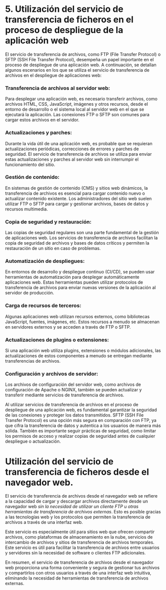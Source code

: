 # 5. Utilización del servicio de transferencia de ficheros en el proceso de despliegue de la aplicación web

El servicio de transferencia de archivos, como FTP (File Transfer Protocol) o SFTP (SSH File Transfer Protocol), desempeña un papel importante en el proceso de despliegue de una aplicación web. A continuación, se detallan algunos escenarios en los que se utiliza el servicio de transferencia de archivos en el despliegue de aplicaciones web:

### Transferencia de archivos al servidor web:
Para desplegar una aplicación web, es necesario transferir archivos, como archivos HTML, CSS, JavaScript, imágenes y otros recursos, desde el entorno de desarrollo o el sistema local al servidor web en el que se ejecutará la aplicación. Las conexiones FTP o SFTP son comunes para cargar estos archivos en el servidor.

### Actualizaciones y parches:
Durante la vida útil de una aplicación web, es probable que se requieran actualizaciones periódicas, correcciones de errores y parches de seguridad. El servicio de transferencia de archivos se utiliza para enviar estas actualizaciones y parches al servidor web sin interrumpir el funcionamiento del sitio.

### Gestión de contenido:
En sistemas de gestión de contenido (CMS) y sitios web dinámicos, la transferencia de archivos es esencial para cargar contenido nuevo o actualizar contenido existente. Los administradores del sitio web suelen utilizar FTP o SFTP para cargar y gestionar archivos, bases de datos y recursos multimedia.

### Copia de seguridad y restauración:
Las copias de seguridad regulares son una parte fundamental de la gestión de aplicaciones web. Los servicios de transferencia de archivos facilitan la copia de seguridad de archivos y bases de datos críticos y permiten la restauración de un sitio en caso de problemas.

### Automatización de despliegues:
En entornos de desarrollo y despliegue continuo (CI/CD), se pueden usar herramientas de automatización para desplegar automáticamente aplicaciones web. Estas herramientas pueden utilizar protocolos de transferencia de archivos para enviar nuevas versiones de la aplicación al servidor de producción.

### Carga de recursos de terceros:
Algunas aplicaciones web utilizan recursos externos, como bibliotecas JavaScript, fuentes, imágenes, etc. Estos recursos a menudo se almacenan en servidores externos y se acceden a través de FTP o SFTP.

### Actualizaciones de plugins o extensiones:
Si una aplicación web utiliza plugins, extensiones o módulos adicionales, las actualizaciones de estos componentes a menudo se entregan mediante transferencias de archivos.

### Configuración y archivos de servidor:
Los archivos de configuración del servidor web, como archivos de configuración de Apache o NGINX, también se pueden actualizar y transferir mediante servicios de transferencia de archivos.

Al utilizar servicios de transferencia de archivos en el proceso de despliegue de una aplicación web, es fundamental garantizar la seguridad de las conexiones y proteger los datos transmitidos. SFTP (SSH File Transfer Protocol) es una opción más segura en comparación con FTP, ya que cifra la transferencia de datos y autentica a los usuarios de manera más sólida. También es importante seguir prácticas de seguridad, como limitar los permisos de acceso y realizar copias de seguridad antes de cualquier despliegue o actualización.

# Utilización del servicio de transferencia de ficheros desde el navegador web.

El servicio de transferencia de archivos desde el navegador web se refiere a la capacidad de cargar y descargar archivos directamente desde un navegador web *sin la necesidad de utilizar un cliente FTP u otras herramientas de transferencia de archivos externas*. Esto es posible gracias a las tecnologías web y los protocolos que permiten la transferencia de archivos a través de una interfaz web. 

Este servicio es especialmente útil para sitios web que ofrecen compartir archivos, como plataformas de almacenamiento en la nube, servicios de intercambio de archivos y sitios de transferencia de archivos temporales. Este servicio es útil para facilitar la transferencia de archivos entre usuarios y servidores sin la necesidad de software o clientes FTP adicionales. 

En resumen, el servicio de transferencia de archivos desde el navegador web proporciona una forma conveniente y segura de gestionar tus archivos y compartirlos con otros usuarios a través de una interfaz web intuitiva, eliminando la necesidad de herramientas de transferencia de archivos externas.










